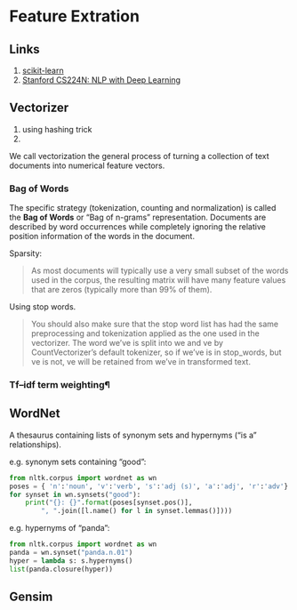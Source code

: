 # Feature Extration

## Links
1. [scikit-learn](https://scikit-learn.org/stable/modules/feature_extraction.html)
2. [Stanford CS224N: NLP with Deep Learning](http://onlinehub.stanford.edu/cs224)


## Vectorizer 
1. using hashing trick
2. 
We call vectorization the general process of turning a collection of text documents into numerical feature vectors. 

### Bag of Words

The specific strategy (tokenization, counting and normalization) is called the **Bag of Words** or “Bag of n-grams” representation. Documents are described by word occurrences while completely ignoring the relative position information of the words in the document.

Sparsity: 
>As most documents will typically use a very small subset of the words used in the corpus, the resulting matrix will have many feature values that are zeros (typically more than 99% of them).

Using stop words. 
>You should also make sure that the stop word list has had the same preprocessing and tokenization applied as the one used in the vectorizer. The word we’ve is split into we and ve by CountVectorizer’s default tokenizer, so if we’ve is in stop_words, but ve is not, ve will be retained from we’ve in transformed text.

### Tf–idf term weighting¶


## WordNet
A thesaurus containing lists of synonym sets and hypernyms (“is a” relationships). 
 
e.g. synonym sets containing “good”:
```python
from nltk.corpus import wordnet as wn
poses = { 'n':'noun', 'v':'verb', 's':'adj (s)', 'a':'adj', 'r':'adv'}
for synset in wn.synsets("good"):
	print("{}: {}".format(poses[synset.pos()],
		", ".join([l.name() for l in synset.lemmas()])))
```
e.g. hypernyms of “panda”:
```python
from nltk.corpus import wordnet as wn
panda = wn.synset("panda.n.01")
hyper = lambda s: s.hypernyms()
list(panda.closure(hyper))
```
## Gensim 
